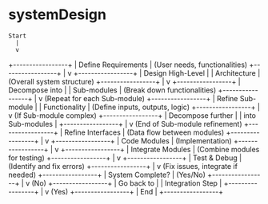 # systemDesign

    Start
      |
      v
+-----------------+
| Define Requirements | (User needs, functionalities)
+-----------------+
      |
      v
+-----------------+
| Design High-Level  |
| Architecture     | (Overall system structure)
+-----------------+
      |
v
+-----------------+
| Decompose into    |
| Sub-modules       | (Break down functionalities)
+-----------------+
      |
      v (Repeat for each Sub-module)
+-----------------+
| Refine Sub-module |
| Functionality     | (Define inputs, outputs, logic)
+-----------------+
      |
      v (If Sub-module complex)
+-----------------+
| Decompose further |
| into Sub-modules  |
+-----------------+
      |
      v (End of Sub-module refinement)
+-----------------+
| Refine Interfaces |  (Data flow between modules)
+-----------------+
      |
      v
+-----------------+
| Code Modules      | (Implementation)
+-----------------+
      |
      v
+-----------------+
| Integrate Modules  | (Combine modules for testing)
+-----------------+
      |
      v
+-----------------+
| Test & Debug      | (Identify and fix errors)
+-----------------+
      |
      v (Fix issues, integrate if needed)
+-----------------+
| System Complete?  | (Yes/No)
+-----------------+
      |
      v (No)
+-----------------+
| Go back to       |
| Integration Step  |
+-----------------+
      |
      v (Yes)
+-----------------+
| End               |
+-----------------+
